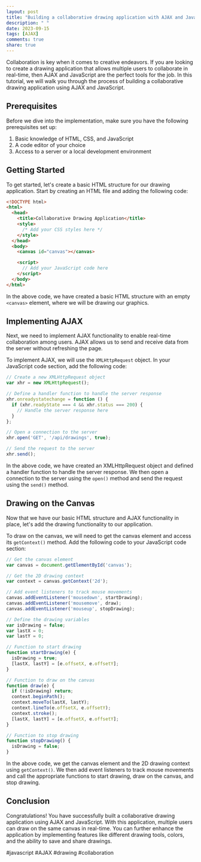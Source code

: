 ```yaml
---
layout: post
title: "Building a collaborative drawing application with AJAX and JavaScript"
description: " "
date: 2023-09-15
tags: [AJAX]
comments: true
share: true
---
```


Collaboration is key when it comes to creative endeavors. If you are looking to create a drawing application that allows multiple users to collaborate in real-time, then AJAX and JavaScript are the perfect tools for the job. In this tutorial, we will walk you through the process of building a collaborative drawing application using AJAX and JavaScript.

## Prerequisites

Before we dive into the implementation, make sure you have the following prerequisites set up:

1. Basic knowledge of HTML, CSS, and JavaScript
2. A code editor of your choice
3. Access to a server or a local development environment

## Getting Started

To get started, let's create a basic HTML structure for our drawing application. Start by creating an HTML file and adding the following code:

```html
<!DOCTYPE html>
<html>
  <head>
    <title>Collaborative Drawing Application</title>
    <style>
      /* Add your CSS styles here */
    </style>
  </head>
  <body>
    <canvas id="canvas"></canvas>

    <script>
      // Add your JavaScript code here
    </script>
  </body>
</html>
```

In the above code, we have created a basic HTML structure with an empty `<canvas>` element, where we will be drawing our graphics.

## Implementing AJAX

Next, we need to implement AJAX functionality to enable real-time collaboration among users. AJAX allows us to send and receive data from the server without refreshing the page.

To implement AJAX, we will use the `XMLHttpRequest` object. In your JavaScript code section, add the following code:

```javascript
// Create a new XMLHttpRequest object
var xhr = new XMLHttpRequest();

// Define a handler function to handle the server response
xhr.onreadystatechange = function () {
  if (xhr.readyState === 4 && xhr.status === 200) {
    // Handle the server response here
  }
};

// Open a connection to the server
xhr.open('GET', '/api/drawings', true);

// Send the request to the server
xhr.send();
```

In the above code, we have created an XMLHttpRequest object and defined a handler function to handle the server response. We then open a connection to the server using the `open()` method and send the request using the `send()` method.

## Drawing on the Canvas

Now that we have our basic HTML structure and AJAX functionality in place, let's add the drawing functionality to our application.

To draw on the canvas, we will need to get the canvas element and access its `getContext()` method. Add the following code to your JavaScript code section:

```javascript
// Get the canvas element
var canvas = document.getElementById('canvas');

// Get the 2D drawing context
var context = canvas.getContext('2d');

// Add event listeners to track mouse movements
canvas.addEventListener('mousedown', startDrawing);
canvas.addEventListener('mousemove', draw);
canvas.addEventListener('mouseup', stopDrawing);

// Define the drawing variables
var isDrawing = false;
var lastX = 0;
var lastY = 0;

// Function to start drawing
function startDrawing(e) {
  isDrawing = true;
  [lastX, lastY] = [e.offsetX, e.offsetY];
}

// Function to draw on the canvas
function draw(e) {
  if (!isDrawing) return;
  context.beginPath();
  context.moveTo(lastX, lastY);
  context.lineTo(e.offsetX, e.offsetY);
  context.stroke();
  [lastX, lastY] = [e.offsetX, e.offsetY];
}

// Function to stop drawing
function stopDrawing() {
  isDrawing = false;
}
```

In the above code, we get the canvas element and the 2D drawing context using `getContext()`. We then add event listeners to track mouse movements and call the appropriate functions to start drawing, draw on the canvas, and stop drawing.

## Conclusion

Congratulations! You have successfully built a collaborative drawing application using AJAX and JavaScript. With this application, multiple users can draw on the same canvas in real-time. You can further enhance the application by implementing features like different drawing tools, colors, and the ability to save and share drawings.

#javascript #AJAX #drawing #collaboration